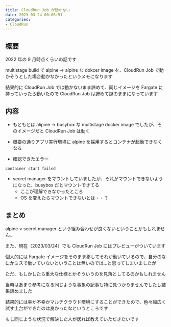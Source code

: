 ```yaml
---
title: CloudRun Job が動かない
date: 2023-03-24 00:08:51
categories:
- CloudRun
---
```


## 概要
2022 年の 9 月時点くらいの話です

multistage build で alpine -> alpine な dokcer image を、CloudRun Job で動かそうとした場合動かなかったというメモになります

結果的に CloudRun Job では動かないまま諦めて、同じイメージを Fargate に持っていったら動いたので CloudRun Job は諦めて謎のままになっています

## 内容
* もともとは alipine -> busybox な multistage docker image でしたが、そのイメージだと CloudRun Job は動く

* 概要の通りアプリ実行環境に alpine を採用するとコンテナが起動できなくなる

* 確認できたエラー
```
container start failed
```

* secret manager をマウントしていましたが、それがマウントできないようになった、busybox だとマウントできてる
  * ここが理解できなかったところ
  * OS を変えたらマウントできないとは・・？


## まとめ
alpine × secret manager という組み合わせが良くないということかもしれません。

また、現在（2023/03/24）でも CloudRun Job にはプレビューがついています

個人的には Fargate イメージをそのまま移してそれが動いているので、自分のなにかミスで動いていないということは無いのでは…と思ってしまいましたが

ただ、もしかしたら重大な仕様とかそういうのを見落としてるのかもしれません

当時はあまり参考になる同じような事象の記事も特に見つかりませんでしたし結果諦めました

結果的には幸か不幸かマルチクラウド環境にすることができたので、色々幅広く試す土台ができたのは良かったなというところです

もし同じような状況で解決した人が居れば教えていただきたいです